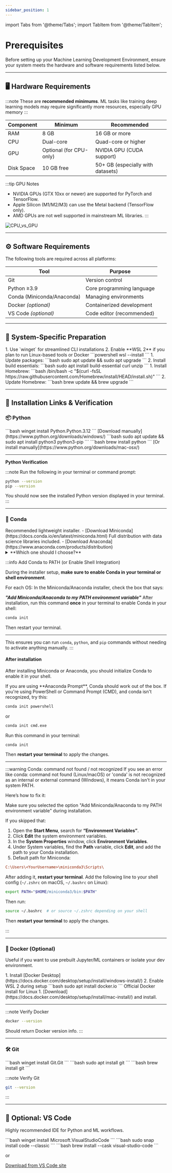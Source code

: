 ```yaml
---
sidebar_position: 1
---
```


import Tabs from '@theme/Tabs';
import TabItem from '@theme/TabItem';

# Prerequisites

Before setting up your Machine Learning Development Environment, ensure your system meets the hardware and software requirements listed below.

---

## 🖥️ Hardware Requirements

:::note
These are **recommended minimums**. ML tasks like training deep learning models may require significantly more resources, especially GPU memory
:::

| Component  | Minimum                 | Recommended                       |
| ---------- | ----------------------- | --------------------------------- |
| RAM        | 8 GB                    | 16 GB or more                     |
| CPU        | Dual-core               | Quad-core or higher               |
| GPU        | Optional (for CPU-only) | NVIDIA GPU (CUDA support)         |
| Disk Space | 10 GB free              | 50+ GB (especially with datasets) |

:::tip GPU Notes

- NVIDIA GPUs (GTX 10xx or newer) are supported for PyTorch and TensorFlow.
- Apple Silicon (M1/M2/M3) can use the Metal backend (TensorFlow only).
- AMD GPUs are not well supported in mainstream ML libraries.
  :::

![CPU_vs_GPU](https://ik.imagekit.io/devdocs/img/ml_env/gpu-vs-cpu-cores.png)

---

## ⚙️ Software Requirements

The following tools are required across all platforms:

| Tool                       | Purpose                   |
| -------------------------- | ------------------------- |
| Git                        | Version control           |
| Python ≥3.9                | Core programming language |
| Conda (Miniconda/Anaconda) | Managing environments     |
| Docker _(optional)_        | Containerized development |
| VS Code _(optional)_       | Code editor (recommended) |

---

## 🔧 System-Specific Preparation

<Tabs>
    <TabItem value="windows" label="🪟 Windows" default>
        1. Use `winget` for streamlined CLI installations
        2. Enable **WSL 2** if you plan to run Linux-based tools or Docker
        ```powershell
        wsl --install
        ```
    </TabItem>
    <TabItem value="linux" label="🐧 Linux">
        1. Update packages:
        ```bash
        sudo apt update && sudo apt upgrade
        ```
        2. Install build essentials:
        ```bash
        sudo apt install build-essential curl unzip
        ```
    </TabItem>
    <TabItem value="macos" label="🍏 macOS">
        1. Install Homebrew:
        ```bash
        /bin/bash -c "$(curl -fsSL https://raw.githubusercontent.com/Homebrew/install/HEAD/install.sh)"
        ```
        2. Update Homebrew:
        ```bash
        brew update && brew upgrade
        ```
    </TabItem>
</Tabs>

---

## 🔗 Installation Links & Verification

### 📦 Python

<Tabs>
    <TabItem value="windows" label="🪟 Windows" default>
        ```bash
        winget install Python.Python.3.12
        ```
        [Download manually](https://www.python.org/downloads/windows/)
    </TabItem> 
    <TabItem value="linux" label="🐧 Linux">
        ```bash
        sudo apt update && sudo apt install python3 python3-pip
        ```
    </TabItem> 
    <TabItem value="macos" label="🍏 macOS">
        ```bash
        brew install python
        ```
        [Or install manually](https://www.python.org/downloads/mac-osx/)
    </TabItem> 
</Tabs>

---

**Python Verification**

:::note
Run the following in your terminal or command prompt:

```bash
python --version
pip --version
```

You should now see the installed Python version displayed in your terminal.
:::

---

### 🐍 Conda

<Tabs>
  <TabItem value="miniconda" label="Miniconda" default>
    Recommended lightweight installer.
    - [Download Miniconda](https://docs.conda.io/en/latest/miniconda.html)
  </TabItem>
  <TabItem value="anaconda" label="Anaconda">
    Full distribution with data science libraries included.
    - [Download Anaconda](https://www.anaconda.com/products/distribution)
  </TabItem>
</Tabs>

<details>
    <summary>**Which one should I choose?**</summary>

    Unless you specifically need the **built-in data science packages** that come with Anaconda, use **Miniconda**:
    - **Miniconda** is lightweight and faster to install.
    - You can install only what you need, avoiding dependency bloat.
    - It gives you more control over your virtual environments.
    - Ideal for machine learning workflows where environments vary per project.

    Use **Anaconda** only if you prefer a pre-packaged setup or are working in offline environments.

</details>

:::info
Add Conda to PATH (or Enable Shell Integration)

During the installer setup, **make sure to enable Conda in your terminal or shell environment**.

For each OS:
<Tabs>
<TabItem value="windows" label="Windows" default>
In the Miniconda/Anaconda installer, check the box that says:

**_"Add Miniconda/Anaconda to my PATH environment variable"_**
</TabItem>
<TabItem value="unix" label="Linux / macOS" default>
After installation, run this command **once** in your terminal to enable Conda in your shell:

```bash
conda init
```

Then restart your terminal.
</TabItem>
</Tabs>

---

This ensures you can run `conda`, `python`, and `pip` commands without needing to activate anything manually.
:::

#### After installation

After installing Miniconda or Anaconda, you should initialize Conda to enable it in your shell.

<Tabs>
<TabItem value="windows" label="Windows" default>
If you are using **Anaconda Prompt**, Conda should work out of the box.
If you're using PowerShell or Command Prompt (CMD), and conda isn't recognized, try this:

```bash
conda init powershell
```

or

```bash
conda init cmd.exe
```

</TabItem>
<TabItem value="linux_mac" label="Linux / macOS" default>
Run this command in your terminal:

```bash
conda init
```

Then **restart your terminal** to apply the changes.
</TabItem>
</Tabs>

---

:::warning Conda: command not found / not recognized
If you see an error like conda: command not found (Linux/macOS) or 'conda' is not recognized as an internal or external command (Windows), it means Conda isn't in your system PATH.

Here’s how to fix it:

<Tabs>
<TabItem value="windows" label="Windows" default>
Make sure you selected the option "Add Miniconda/Anaconda to my PATH environment variable" during installation.

If you skipped that:

1. Open the **Start Menu**, search for **“Environment Variables”**.
2. Click **Edit** the system environment variables.
3. In the **System Properties** window, click **Environment Variables**.
4. Under System variables, find the **Path** variable, click **Edit**, and add the path to your Conda installation.
5. Default path for Miniconda:

```ini
C:\Users\<YourUsername>\miniconda3\Scripts\
```

After adding it, **restart your terminal**.
</TabItem>
<TabItem value="linux_mac" label="Linux / macOS" default>
Add the following line to your shell config (`~/.zshrc` on macOS, `~/.bashrc` on Linux):

```bash
export PATH="$HOME/miniconda3/bin:$PATH"
```

Then run:

```bash
source ~/.bashrc  # or source ~/.zshrc depending on your shell
```

Then **restart your terminal** to apply the changes.
</TabItem>
</Tabs>

:::

---

### 🐳 Docker (Optional)

Useful if you want to use prebuilt Jupyter/ML containers or isolate your dev environment.

<Tabs>
    <TabItem value="windows" label="🪟 Windows" default>
        1. Install [Docker Desktop](https://docs.docker.com/desktop/setup/install/windows-install/)
        2. Enable WSL 2 during setup
    </TabItem> 
    <TabItem value="linux" label="🐧 Linux">
        ```bash
        sudo apt install docker.io
        ```
        Official Docker install for Linux
    </TabItem> 
    <TabItem value="macos" label="🍏 macOS">
        1. [Download](https://docs.docker.com/desktop/setup/install/mac-install/) and install.
    </TabItem> 
</Tabs>

---

:::note Verify Docker

```bash
docker --version
```

Should return Docker version info.
:::

---

### 🛠️ Git

<Tabs>
    <TabItem value="windows" label="🪟 Windows" default>
        ```bash
        winget install Git.Git
        ```
    </TabItem> 
    <TabItem value="linux" label="🐧 Linux">
        ```bash
        sudo apt install git
        ```
    </TabItem> 
    <TabItem value="macos" label="🍏 macOS">
        ```bash
        brew install git
        ```
    </TabItem> 
</Tabs>

:::note Verify Git

```bash
git --version
```

:::

---

## 🧪 Optional: VS Code

Highly recommended IDE for Python and ML workflows.

<Tabs>
    <TabItem value="windows" label="🪟 Windows" default>
        ```bash
        winget install Microsoft.VisualStudioCode
        ```
    </TabItem> 
    <TabItem value="linux" label="🐧 Linux">
        ```bash
        sudo snap install code --classic
        ```
    </TabItem> 
    <TabItem value="macos" label="🍏 macOS">
        ```bash
        brew install --cask visual-studio-code
        ```
    </TabItem> 
</Tabs>

or

[Download from VS Code site](https://code.visualstudio.com/)
